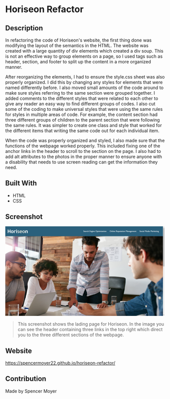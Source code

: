 # Horiseon Refactor

## Description
In refactoring the code of Horiseon's website, the first thing done was modifying the layout of the semantics in the HTML. The website was 
created with a large quantity of div elements which created a div soup. This is not an effective way to group elements on a page, so I used
tags such as header, section, and footer to split up the content in a more organized manner.

After reorganizing the elements, I had to ensure the style.css sheet was also properly organized. I did this by changing any styles for elements
that were named differently before. I also moved small amounts of the code around to make sure styles referring to the same section were grouped
together. I added comments to the different styles that were related to each other to give any reader an easy way to find different groups of
codes. I also cut some of the coding to make universal styles that were using the same rules for styles in multiple areas of code. For example,
the content section had three different groups of children to the parent section that were following the same rules. It was simpler to create
one class and style that worked for the different items that writing the same code out for each individual item.

When the code was properly organized and styled, I also made sure that the functions of the webpage worked properly. This included fixing one of
the anchor links in the header to scroll to the section on the page. I also had to add alt attributes to the photos in the proper manner to ensure
anyone with a disability that needs to use screen reading can get the information they need.

## Built With
* HTML
* CSS

## Screenshot
![Horiseon Landing Page](assets/images/landing-page.png)
> This screenshot shows the lading page for Horiseon. In the image you can see the header containing three links in the top right which direct you
to the three different sections of the webpage.

## Website
https://spencermoyer22.github.io/horiseon-refactor/

## Contribution
Made by Spencer Moyer
